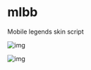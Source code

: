 # mlbb
Mobile legends skin script

![img](http://imgur.com/gallery/HarHW7d)

![img](https://imgur.com/gallery/hUGd92K)
